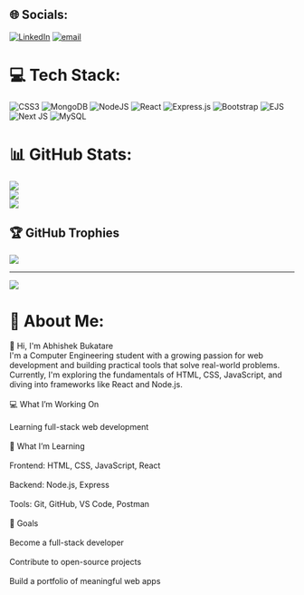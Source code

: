 ## 🌐 Socials:
[![LinkedIn](https://img.shields.io/badge/LinkedIn-%230077B5.svg?logo=linkedin&logoColor=white)](https://linkedin.com/in/abhishekbukatare) [![email](https://img.shields.io/badge/Email-D14836?logo=gmail&logoColor=white)](mailto:abhishekbuktare35@gmail.com) 

# 💻 Tech Stack:
![CSS3](https://img.shields.io/badge/css3-%231572B6.svg?style=for-the-badge&logo=css3&logoColor=white) ![MongoDB](https://img.shields.io/badge/MongoDB-%234ea94b.svg?style=for-the-badge&logo=mongodb&logoColor=white) ![NodeJS](https://img.shields.io/badge/node.js-6DA55F?style=for-the-badge&logo=node.js&logoColor=white) ![React](https://img.shields.io/badge/react-%2320232a.svg?style=for-the-badge&logo=react&logoColor=%2361DAFB) ![Express.js](https://img.shields.io/badge/express.js-%23404d59.svg?style=for-the-badge&logo=express&logoColor=%2361DAFB) ![Bootstrap](https://img.shields.io/badge/bootstrap-%238511FA.svg?style=for-the-badge&logo=bootstrap&logoColor=white) ![EJS](https://img.shields.io/badge/ejs-%23B4CA65.svg?style=for-the-badge&logo=ejs&logoColor=black) ![Next JS](https://img.shields.io/badge/Next-black?style=for-the-badge&logo=next.js&logoColor=white) ![MySQL](https://img.shields.io/badge/mysql-4479A1.svg?style=for-the-badge&logo=mysql&logoColor=white)
# 📊 GitHub Stats:
![](https://github-readme-stats.vercel.app/api?username=abhisk0de&theme=dark&hide_border=true&include_all_commits=false&count_private=false)<br/>
![](https://nirzak-streak-stats.vercel.app/?user=abhisk0de&theme=dark&hide_border=true)<br/>
![](https://github-readme-stats.vercel.app/api/top-langs/?username=abhisk0de&theme=dark&hide_border=true&include_all_commits=false&count_private=false&layout=compact)

## 🏆 GitHub Trophies
![](https://github-profile-trophy.vercel.app/?username=abhisk0de&theme=onedark&no-frame=true&no-bg=false&margin-w=4)

---
[![](https://visitcount.itsvg.in/api?id=abhisk0de&icon=0&color=0)](https://visitcount.itsvg.in)

<!-- Proudly created with GPRM ( https://gprm.itsvg.in ) -->

# 💫 About Me:
👋 Hi, I'm Abhishek Bukatare<br>I'm a Computer Engineering student with a growing passion for web development and building practical tools that solve real-world problems. Currently, I'm exploring the fundamentals of HTML, CSS, JavaScript, and diving into frameworks like React and Node.js.<br><br>💻 What I’m Working On<br><br>Learning full-stack web development<br><br>🧠 What I’m Learning<br><br>Frontend: HTML, CSS, JavaScript, React<br><br>Backend: Node.js, Express<br><br>Tools: Git, GitHub, VS Code, Postman<br><br>🚀 Goals<br><br>Become a full-stack developer<br><br>Contribute to open-source projects<br><br>Build a portfolio of meaningful web apps
